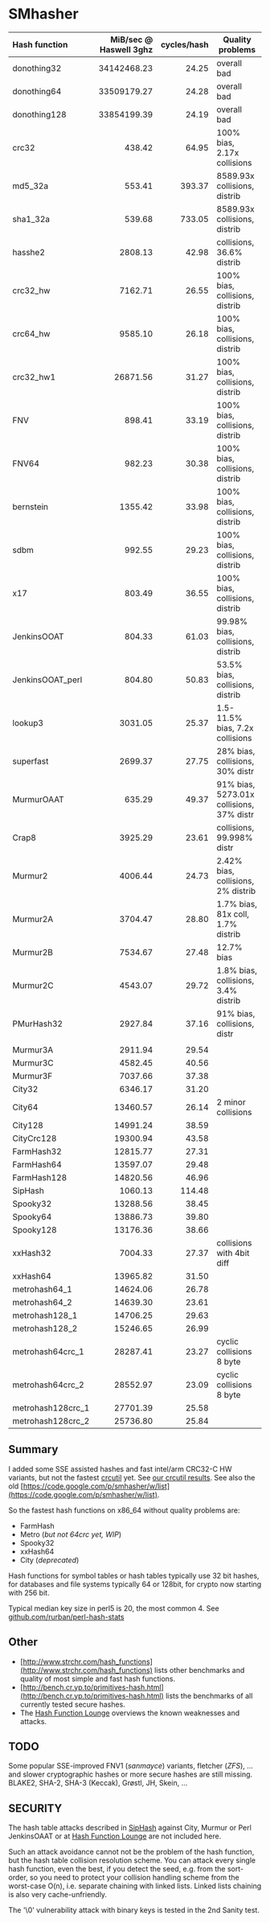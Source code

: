 SMhasher
========

| Hash function     |MiB/sec @ Haswell 3ghz | cycles/hash | Quality problems    |
|:------------------|--------------:|---------:|--------------------------------|
| donothing32     	|  34142468.23	|    24.25 | overall bad                    |
| donothing64     	|  33509179.27	|    24.28 | overall bad                    |
| donothing128    	|  33854199.39	|    24.19 | overall bad                    |
| crc32           	|       438.42	|    64.95 | 100% bias, 2.17x collisions    |
| md5_32a         	|       553.41	|   393.37 | 8589.93x collisions, distrib   |
| sha1_32a        	|       539.68	|   733.05 | 8589.93x collisions, distrib   |
| hasshe2         	|      2808.13	|    42.98 | collisions, 36.6% distrib      |
| crc32_hw        	|      7162.71	|    26.55 | 100% bias, collisions, distrib |
| crc64_hw        	|      9585.10	|    26.18 | 100% bias, collisions, distrib |
| crc32_hw1       	|     26871.56	|    31.27 | 100% bias, collisions, distrib |
| FNV             	|       898.41	|    33.19 | 100% bias, collisions, distrib |
| FNV64           	|       982.23	|    30.38 | 100% bias, collisions, distrib |
| bernstein       	|      1355.42	|    33.98 | 100% bias, collisions, distrib |
| sdbm            	|       992.55	|    29.23 | 100% bias, collisions, distrib |
| x17             	|       803.49	|    36.55 | 100% bias, collisions, distrib |
| JenkinsOOAT     	|       804.33	|    61.03 | 99.98% bias, collisions, distrib |
| JenkinsOOAT_perl	|       804.80	|    50.83 | 53.5% bias, collisions, distrib |
| lookup3         	|      3031.05	|    25.37 | 1.5-11.5% bias, 7.2x collisions |
| superfast       	|      2699.37	|    27.75 | 28% bias, collisions, 30% distr |
| MurmurOAAT      	|       635.29	|    49.37 | 91% bias, 5273.01x collisions, 37% distr |
| Crap8           	|      3925.29	|    23.61 | collisions, 99.998% distr      |
| Murmur2         	|      4006.44	|    24.73 | 2.42% bias, collisions, 2% distrib |
| Murmur2A        	|      3704.47	|    28.80 | 1.7% bias, 81x coll, 1.7% distrib  |
| Murmur2B        	|      7534.67	|    27.48 | 12.7% bias                     |
| Murmur2C        	|      4543.07	|    29.72 | 1.8% bias, collisions, 3.4% distrib |
| PMurHash32      	|      2927.84	|    37.16 | 91% bias, collisions, distr    |
|                   |               |          |                            |
| Murmur3A        	|      2911.94	|    29.54 |                            |
| Murmur3C        	|      4582.45	|    40.56 |                            |
| Murmur3F        	|      7037.66	|    37.38 |                            |
| City32          	|      6346.17	|    31.20 |                            |
| City64          	|     13460.57	|    26.14 | 2 minor collisions         |
| City128         	|     14991.24	|    38.59 |                            |
| CityCrc128      	|     19300.94	|    43.58 |                            |
| FarmHash32      	|     12815.77	|    27.31 |                            |
| FarmHash64      	|     13597.07	|    29.48 |                            |
| FarmHash128     	|     14820.56	|    46.96 |                            |
| SipHash         	|      1060.13	|   114.48 |                            |
| Spooky32        	|     13288.56	|    38.45 |                            |
| Spooky64        	|     13886.73	|    39.80 |                            |
| Spooky128       	|     13176.36	|    38.66 |                            |
| xxHash32        	|      7004.33	|    27.37 | collisions with 4bit diff  |
| xxHash64        	|     13965.82	|    31.50 |                            |
| metrohash64_1   	|     14624.06	|    26.78 |                            |
| metrohash64_2   	|     14639.30	|    23.61 |                            |
| metrohash128_1  	|     14706.25	|    29.63 |                            |
| metrohash128_2  	|     15246.65	|    26.99 |                            |
| metrohash64crc_1	|     28287.41	|    23.27 | cyclic collisions 8 byte   |
| metrohash64crc_2	|     28552.97	|    23.09 | cyclic collisions 8 byte   |
| metrohash128crc_1	|     27701.39	|    25.58 |                            |
| metrohash128crc_2	|     25736.80	|    25.84 |                            |


Summary
-----

I added some SSE assisted hashes and fast intel/arm CRC32-C HW variants, but not the fastest
[crcutil](https://code.google.com/p/crcutil/) yet. See [our crcutil results](https://github.com/rurban/smhasher/blob/master/doc/crcutil).
See also the old [https://code.google.com/p/smhasher/w/list](https://code.google.com/p/smhasher/w/list).

So the fastest hash functions on x86_64 without quality problems are:

* FarmHash
* Metro (_but not 64crc yet, WIP_)
* Spooky32
* xxHash64
* City (_deprecated_)

Hash functions for symbol tables or hash tables typically use 32 bit hashes,
for databases and file systems typically 64 or 128bit, for crypto now starting with 256 bit.

Typical median key size in perl5 is 20, the most common 4.
See [github.com/rurban/perl-hash-stats](https://github.com/rurban/perl-hash-stats)

Other
-----

* [http://www.strchr.com/hash_functions](http://www.strchr.com/hash_functions) lists other benchmarks and quality of most simple and fast hash functions.
* [http://bench.cr.yp.to/primitives-hash.html](http://bench.cr.yp.to/primitives-hash.html) lists the benchmarks of all currently tested secure hashes.
* The [Hash Function Lounge](http://www.larc.usp.br/~pbarreto/hflounge.html) overviews the known weaknesses and attacks.

TODO
----

Some popular SSE-improved FNV1 (_sanmayce_) variants, fletcher (_ZFS_), ...
and slower cryptographic hashes or more secure hashes are still
missing. BLAKE2, SHA-2, SHA-3 (Keccak), Grøstl, JH, Skein, ...

SECURITY
--------

The hash table attacks described in
[SipHash](https://131002.net/siphash/) against City, Murmur or Perl
JenkinsOAAT or at
[Hash Function Lounge](http://www.larc.usp.br/~pbarreto/hflounge.html)
are not included here.

Such an attack avoidance cannot not be the problem of the hash
function, but the hash table collision resolution scheme.  You can
attack every single hash function, even the best, if you detect the
seed, e.g. from the sort-order, so you need to protect your collision
handling scheme from the worst-case O(n), i.e. separate chaining with
linked lists. Linked lists chaining is also very cache-unfriendly.

The '\0' vulnerability attack with binary keys is tested in the 2nd Sanity test.
